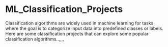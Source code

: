 # ML_Classification_Projects
Classification algorithms are widely used in machine learning for tasks where the goal is to categorize input data into predefined classes or labels.
Here are some classification projects that can explore some popular classification algorithms..,,,,
